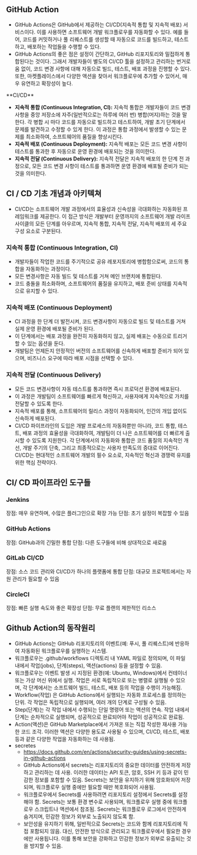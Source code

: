 ## GitHub Action

- GitHub Actions은 GitHub에서 제공하는 CI/CD(지속적 통합 및 지속적 배포) 서비스이다. 이를 사용하면 소프트웨어 개발 워크플로우를 자동화할 수 있다. 예를 들어, 코드를 커밋하거나 풀 리퀘스트를 생성할 때 자동으로 코드를 빌드하고, 테스트하고, 배포하는 작업들을 수행할 수 있다.
- GitHub Actions의 좋은 점은 설정이 간단하고, GitHub 리포지토리와 밀접하게 통합된다는 것이다. 그래서 개발자들이 별도의 CI/CD 툴을 설정하고 관리하는 번거로움 없이, 코드 변경 사항에 대해 자동으로 빌드, 테스트, 배포 과정을 진행할 수 있다. 또한, 마켓플레이스에서 다양한 액션을 찾아서 워크플로우에 추가할 수 있어서, 매우 유연하고 확장성이 높다.

<aside>
**CI/CD**

- **지속적 통합 (Continuous Integration, CI):** 지속적 통합은 개발자들이 코드 변경 사항을 중앙 저장소에 자주(일반적으로는 하루에 여러 번) 병합(머지)하는 것을 말한다. 각 병합 시 마다 코드를 자동으로 빌드하고 테스트하여, 개발 초기 단계에서 문제를 발견하고 수정할 수 있게 한다. 이 과정은 통합 과정에서 발생할 수 있는 문제를 최소화하여, 소프트웨어의 품질을 향상시킨다.
- **지속적 배포 (Continuous Deployment):** 지속적 배포는 모든 코드 변경 사항이 테스트를 통과한 후 자동으로 운영 환경에 배포되는 것을 의미한다.
- **지속적 전달 (Continuous Delivery):** 지속적 전달은 지속적 배포의 한 단계 전 과정으로, 모든 코드 변경 사항이 테스트를 통과하면 운영 환경에 배포될 준비가 되는 것을 의미한다.
</aside>

## CI / CD 기초 개념과 아키텍쳐

- CI/CD는 소프트웨어 개발 과정에서의 효율성과 신속성을 극대화하는 자동화된 프레임워크를 제공한다. 이 접근 방식은 개발부터 운영까지의 소프트웨어 개발 라이프사이클의 모든 단계를 아우르며, 지속적 통합, 지속적 전달, 지속적 배포의 세 주요 구성 요소로 구분된다.

### **지속적 통합 (Continuous Integration, CI)**

- 개발자들이 작업한 코드를 주기적으로 공유 레포지토리에 병합함으로써, 코드의 통합을 자동화하는 과정이다.
- 모든 변경사항은 자동 빌드 및 테스트를 거쳐 메인 브랜치에 통합된다.
- 코드 충돌을 최소화하며, 소프트웨어의 품질을 유지하고, 배포 준비 상태를 지속적으로 유지할 수 있다.

### **지속적 배포 (Continuous Deployment)**

- CI 과정을 한 단계 더 발전시켜, 코드 변경사항이 자동으로 빌드 및 테스트를 거쳐 실제 운영 환경에 배포될 준비가 된다.
- 이 단계에서는 배포 과정을 완전히 자동화하지 않고, 실제 배포는 수동으로 트리거할 수 있는 옵션을 둔다.
- 개발팀은 언제든지 안정적인 버전의 소프트웨어를 신속하게 배포할 준비가 되어 있으며, 비즈니스 요구에 따라 배포 시점을 선택할 수 있다.

### **지속적 전달 (Continuous Delivery)**

- 모든 코드 변경사항이 자동 테스트를 통과하면 즉시 프로덕션 환경에 배포된다.
- 이 과정은 개발팀이 소프트웨어를 빠르게 혁신하고, 사용자에게 지속적으로 가치를 전달할 수 있도록 한다.
- 지속적 배포를 통해, 소프트웨어의 릴리스 과정이 자동화되어, 인간의 개입 없이도 신속하게 배포된다.
- CI/CD 파이프라인의 도입은 개발 프로세스의 자동화뿐만 아니라, 코드 통합, 테스트, 배포 과정의 효율성을 극대화하여, 개발팀이 더 나은 소프트웨어를 더 빠르게 출시할 수 있도록 지원한다. 각 단계에서의 자동화와 통합은 코드 품질의 지속적인 개선, 개발 주기의 단축, 그리고 최종적으로는 사용자 만족도의 증대로 이어진다. CI/CD는 현대적인 소프트웨어 개발의 필수 요소로, 지속적인 혁신과 경쟁력 유지를 위한 핵심 전략이다.

## CI/ CD 파이프라인 도구들

### Jenkins

장점: 매우 유연하며, 수많은 플러그인으로 확장 가능
단점: 초기 설정이 복잡할 수 있음

### GitHub Actions

장점: GitHub과의 긴밀한 통합
단점: 다른 도구들에 비해 상대적으로 새로움

### GitLab CI/CD

장점: 소스 코드 관리와 CI/CD가 하나의 플랫폼에 통합
단점: 대규모 프로젝트에서는 자원 관리가 필요할 수 있음

### CircleCI

장점: 빠른 실행 속도와 좋은 확장성
단점: 무료 플랜의 제한적인 리소스

## Github Action의 동작원리

- GitHub Actions는 GitHub 리포지토리의 이벤트(예: 푸시, 풀 리퀘스트)에 반응하여 자동화된 워크플로우를 실행하는 시스템.
- 워크플로우는 .github/workflows 디렉토리 내 YAML 파일로 정의되며, 이 파일 내에서 작업(jobs), 단계(steps), 액션(actions) 등을 설정할 수 있음.
- 워크플로우는 이벤트 발생 시 지정된 환경(예: Ubuntu, Windows)에서 컨테이너 또는 가상 머신 위에서 실행. 작업은 서로 독립적으로 또는 병렬로 실행될 수 있으며, 각 단계에서는 소프트웨어 빌드, 테스트, 배포 등의 작업을 수행이 가능해짐.
- Workflow(작업) 은 GitHub Actions에서 실행되는 자동화 프로세스를 정의하는 단위. 각 작업은 독립적으로 실행되며, 여러 개의 단계로 구성될 수 있음.
- Step(단계)는 각 작업 내에서 수행되는 단일 명령어 또는 액션의 연속. 작업 내에서 단계는 순차적으로 실행되며, 성공적으로 완료되어야 작업이 성공적으로 완료됨.
- Action(액션)은 GitHub Marketplace에서 가져온 또는 직접 작성한 재사용 가능한 코드 조각. 이러한 액션은 다양한 용도로 사용될 수 있으며, CI/CD, 테스트, 배포 등과 같은 다양한 작업을 자동화하는 데 사용됨.
- secretes
    - https://docs.github.com/en/actions/security-guides/using-secrets-in-github-actions
    - GitHub Actions에서 secrets는 리포지토리의 중요한 데이터를 안전하게 저장하고 관리하는 데 사용. 이러한 데이터는 API 토큰, 암호, SSH 키 등과 같이 민감한 정보를 포함할 수 있음. Secrets는 보안을 유지하기 위해 암호화되어 저장되며, 워크플로우 실행 중에만 필요할 때만 복호화되어 사용됨.
    - 워크플로우에서 Secrets를 사용하려면 리포지토리 설정에서 Secrets를 설정해야 함. Secrets는 보통 환경 변수로 사용되며, 워크플로우 실행 중에 워크플로우 스크립트나 액션에서 참조됨. Secrets는 워크플로우 로그에서 안전하게 숨겨지며, 민감한 정보가 외부로 노출되지 않도록 함.
    - 보안성을 유지하기 위해, 일반적으로 Secrets는 코드와 함께 리포지토리에 직접 포함되지 않음. 대신, 안전한 방식으로 관리되고 워크플로우에서 필요한 경우에만 사용됩니다. 이를 통해 보안을 강화하고 민감한 정보가 외부로 유출되는 것을 방지할 수 있음.